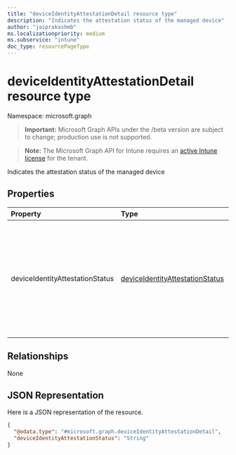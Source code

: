 ```yaml
---
title: "deviceIdentityAttestationDetail resource type"
description: "Indicates the attestation status of the managed device"
author: "jaiprakashmb"
ms.localizationpriority: medium
ms.subservice: "intune"
doc_type: resourcePageType
---
```


# deviceIdentityAttestationDetail resource type

Namespace: microsoft.graph

> **Important:** Microsoft Graph APIs under the /beta version are subject to change; production use is not supported.

> **Note:** The Microsoft Graph API for Intune requires an [active Intune license](https://go.microsoft.com/fwlink/?linkid=839381) for the tenant.

Indicates the attestation status of the managed device

## Properties
|Property|Type|Description|
|:---|:---|:---|
|deviceIdentityAttestationStatus|[deviceIdentityAttestationStatus](../resources/intune-devices-deviceidentityattestationstatus.md)|Indicates the attestation status of the managed device. And in which way. Default: Unknown. This property is read-only. Possible values are: `unknown`, `trusted`, `unTrusted`, `notSupported`, `incompleteData`, `unknownFutureValue`.|

## Relationships
None

## JSON Representation
Here is a JSON representation of the resource.
<!-- {
  "blockType": "resource",
  "@odata.type": "microsoft.graph.deviceIdentityAttestationDetail"
}
-->
``` json
{
  "@odata.type": "#microsoft.graph.deviceIdentityAttestationDetail",
  "deviceIdentityAttestationStatus": "String"
}
```
